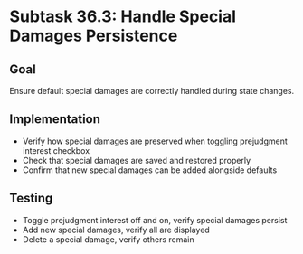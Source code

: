 # Subtask 36.3: Handle Special Damages Persistence

## Goal
Ensure default special damages are correctly handled during state changes.

## Implementation
- Verify how special damages are preserved when toggling prejudgment interest checkbox
- Check that special damages are saved and restored properly
- Confirm that new special damages can be added alongside defaults

## Testing
- Toggle prejudgment interest off and on, verify special damages persist
- Add new special damages, verify all are displayed
- Delete a special damage, verify others remain
